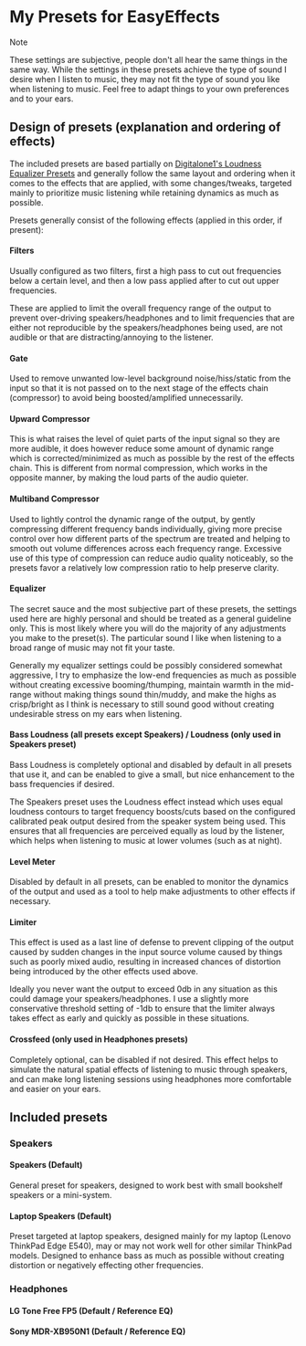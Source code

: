 # My Presets for EasyEffects

> [!NOTE]
>
> These settings are subjective, people don't all hear the same things in the same way. While the settings
> in these presets achieve the type of sound I desire when I listen to music, they may not fit the type of
> sound you like when listening to music. Feel free to adapt things to your own preferences and to your ears.

## Design of presets (explanation and ordering of effects)

The included presets are based partially on [Digitalone1's Loudness Equalizer Presets](https://www.github.com/Digitalone1/EasyEffects-Presets)
and generally follow the same layout and ordering when it comes to the effects that are applied,
with some changes/tweaks, targeted mainly to prioritize music listening while retaining dynamics as
much as possible.

Presets generally consist of the following effects (applied in this order, if present):

#### Filters

Usually configured as two filters, first a high pass to cut out frequencies below a certain level, and then
a low pass applied after to cut out upper frequencies.

These are applied to limit the overall frequency range of the output to prevent over-driving
speakers/headphones and to limit frequencies that are either not reproducible by the speakers/headphones
being used, are not audible or that are distracting/annoying to the listener.

#### Gate

Used to remove unwanted low-level background noise/hiss/static from the input so that it is not passed on to
the next stage of the effects chain (compressor) to avoid being boosted/amplified unnecessarily.

#### Upward Compressor

This is what raises the level of quiet parts of the input signal so they are more audible, it does however
reduce some amount of dynamic range which is corrected/minimized as much as possible by the rest of
the effects chain. This is different from normal compression, which works in the opposite manner, by making
the loud parts of the audio quieter.

#### Multiband Compressor

Used to lightly control the dynamic range of the output, by gently compressing different frequency bands
individually, giving more precise control over how different parts of the spectrum are treated and helping to
smooth out volume differences across each frequency range. Excessive use of this type of compression can
reduce audio quality noticeably, so the presets favor a relatively low compression ratio to help preserve
clarity.

#### Equalizer

The secret sauce and the most subjective part of these presets, the settings used here are highly personal
and should be treated as a general guideline only. This is most likely where you will do the majority of
any adjustments you make to the preset(s). The particular sound I like when listening to a broad range of
music may not fit your taste.

Generally my equalizer settings could be possibly considered somewhat aggressive, I try to emphasize the
low-end frequencies as much as possible without creating excessive booming/thumping, maintain warmth
in the mid-range without making things sound thin/muddy, and make the highs as crisp/bright as I think is
necessary to still sound good without creating undesirable stress on my ears when listening.

#### Bass Loudness (all presets except Speakers) / Loudness (only used in Speakers preset)

Bass Loudness is completely optional and disabled by default in all presets that use it, and can be enabled
to give a small, but nice enhancement to the bass frequencies if desired.

The Speakers preset uses the Loudness effect instead which uses equal loudness contours to target frequency
boosts/cuts based on the configured calibrated peak output desired from the speaker system being used.
This ensures that all frequencies are perceived equally as loud by the listener, which helps when listening to
music at lower volumes (such as at night).

#### Level Meter

Disabled by default in all presets, can be enabled to monitor the dynamics of the output and used as a tool
to help make adjustments to other effects if necessary.

#### Limiter

This effect is used as a last line of defense to prevent clipping of the output caused by sudden changes in the
input source volume caused by things such as poorly mixed audio, resulting in increased chances of distortion
being introduced by the other effects used above.

Ideally you never want the output to exceed 0db in any situation as this could damage your speakers/headphones.
I use a slightly more conservative threshold setting of -1db to ensure that the limiter always takes effect as
early and quickly as possible in these situations.

#### Crossfeed (only used in Headphones presets)

Completely optional, can be disabled if not desired. This effect helps to simulate the natural spatial effects
of listening to music through speakers, and can make long listening sessions using headphones more comfortable
and easier on your ears.

## Included presets

### Speakers

#### Speakers (Default)

General preset for speakers, designed to work best with small bookshelf speakers or a mini-system.

#### Laptop Speakers (Default)

Preset targeted at laptop speakers, designed mainly for my laptop (Lenovo ThinkPad Edge E540), may or may
not work well for other similar ThinkPad models. Designed to enhance bass as much as possible without creating
distortion or negatively effecting other frequencies.

### Headphones

#### LG Tone Free FP5 (Default / Reference EQ)

#### Sony MDR-XB950N1 (Default / Reference EQ)
